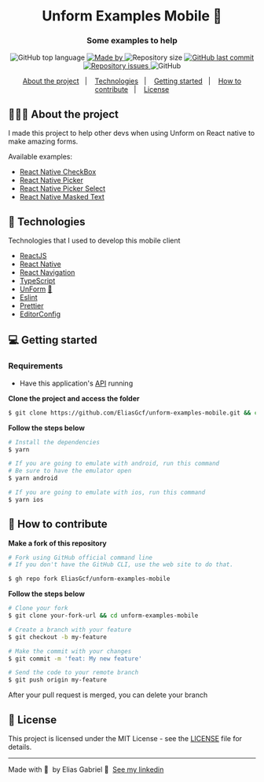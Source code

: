 <h1 align="center">Unform Examples Mobile 📱</h1>

<h3 align="center">Some examples to help</h3>

<p align="center">
  <img alt="GitHub top language" src="https://img.shields.io/github/languages/top/EliasGcf/unform-examples-mobile?color=%236633CC">

  <a href="https://www.linkedin.com/in/eliasgcf/" target="_blank" rel="noopener noreferrer">
    <img alt="Made by" src="https://img.shields.io/badge/made%20by-elias%20gabriel-%236633CC">
  </a>

  <img alt="Repository size" src="https://img.shields.io/github/repo-size/EliasGcf/unform-examples-mobile?color=%236633CC">

  <a href="https://github.com/EliasGcf/unform-examples-mobile/commits/master">
    <img alt="GitHub last commit" src="https://img.shields.io/github/last-commit/EliasGcf/unform-examples-mobile?color=%236633CC">
  </a>

  <a href="https://github.com/EliasGcf/unform-examples-mobile/issues">
    <img alt="Repository issues" src="https://img.shields.io/github/issues/EliasGcf/unform-examples-mobile?color=%236633CC">
  </a>

  <img alt="GitHub" src="https://img.shields.io/github/license/EliasGcf/unform-examples-mobile?color=%236633CC">
</p>

<p align="center">
  <a href="#-about-the-project">About the project</a>&nbsp;&nbsp;&nbsp;|&nbsp;&nbsp;&nbsp;
  <a href="#-technologies">Technologies</a>&nbsp;&nbsp;&nbsp;|&nbsp;&nbsp;&nbsp;
  <a href="#-getting-started">Getting started</a>&nbsp;&nbsp;&nbsp;|&nbsp;&nbsp;&nbsp;
  <a href="#-how-to-contribute">How to contribute</a>&nbsp;&nbsp;&nbsp;|&nbsp;&nbsp;&nbsp;
  <a href="#-license">License</a>
</p>

## 👨🏻‍💻 About the project

I made this project to help other devs when using Unform on React native to make amazing forms.

Available examples:

- [React Native CheckBox](./src/components/Form/checkbox.tsx)
- [React Native Picker](./src/components/Form/react-native-picker.tsx)
- [React Native Picker Select](./src/components/Form/react-native-picker-select.tsx)
- [React Native Masked Text](./src/components/Form/react-native-masked-text.tsx)

## 🚀 Technologies

Technologies that I used to develop this mobile client

- [ReactJS](https://reactjs.org/)
- [React Native](https://reactnative.dev/)
- [React Navigation](https://reactnavigation.org/)
- [TypeScript](https://www.typescriptlang.org/)
- [UnForm](https://unform.dev/) [💜](https://rocketseat.com.br/)
- [Eslint](https://eslint.org/)
- [Prettier](https://prettier.io/)
- [EditorConfig](https://editorconfig.org/)

## 💻 Getting started

### Requirements

- Have this application's [API](https://github.com/EliasGcf/gobarber-api) running

**Clone the project and access the folder**

```bash
$ git clone https://github.com/EliasGcf/unform-examples-mobile.git && cd unform-examples-mobile
```

**Follow the steps below**

```bash
# Install the dependencies
$ yarn

# If you are going to emulate with android, run this command
# Be sure to have the emulator open
$ yarn android

# If you are going to emulate with ios, run this command
$ yarn ios
```

## 🤔 How to contribute

**Make a fork of this repository**

```bash
# Fork using GitHub official command line
# If you don't have the GitHub CLI, use the web site to do that.

$ gh repo fork EliasGcf/unform-examples-mobile
```

**Follow the steps below**

```bash
# Clone your fork
$ git clone your-fork-url && cd unform-examples-mobile

# Create a branch with your feature
$ git checkout -b my-feature

# Make the commit with your changes
$ git commit -m 'feat: My new feature'

# Send the code to your remote branch
$ git push origin my-feature
```

After your pull request is merged, you can delete your branch

## 📝 License

This project is licensed under the MIT License - see the [LICENSE](LICENSE) file for details.

---

Made with 💜 &nbsp;by Elias Gabriel 👋 &nbsp;[See my linkedin](https://www.linkedin.com/in/eliasgcf/)

